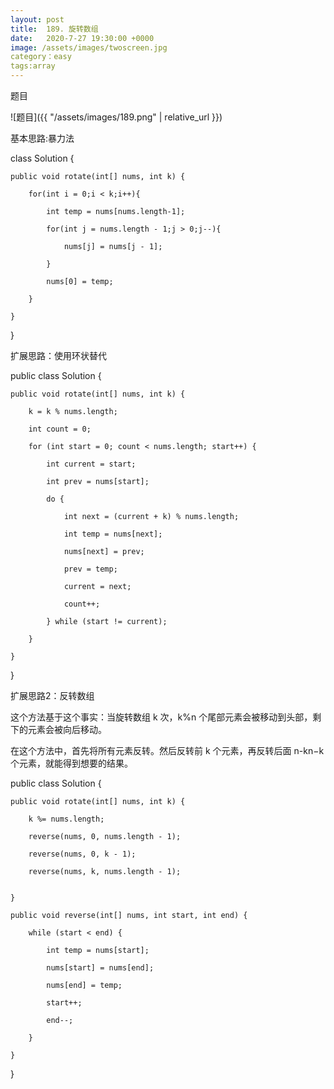 ```yaml
---
layout: post
title:  189. 旋转数组
date:   2020-7-27 19:30:00 +0000
image: /assets/images/twoscreen.jpg
category：easy
tags:array
---
```

题目

![题目]({{ "/assets/images/189.png" | relative_url }})



基本思路:暴力法

class Solution {

    public void rotate(int[] nums, int k) {
	
        for(int i = 0;i < k;i++){
		
            int temp = nums[nums.length-1];
			
            for(int j = nums.length - 1;j > 0;j--){
			
                nums[j] = nums[j - 1];
				
            } 
			
            nums[0] = temp;
			
        }
		
    }
	
}


扩展思路：使用环状替代

public class Solution {

    public void rotate(int[] nums, int k) {
	
        k = k % nums.length;
		
        int count = 0;
		
        for (int start = 0; count < nums.length; start++) {
		
            int current = start;
			
            int prev = nums[start];
			
            do {
			
                int next = (current + k) % nums.length;
				
                int temp = nums[next];
				
                nums[next] = prev;
				
                prev = temp;
				
                current = next;
				
                count++;
				
            } while (start != current);
			
        }
		
    }
	
}


扩展思路2：反转数组

这个方法基于这个事实：当旋转数组 k 次，k%n 个尾部元素会被移动到头部，剩下的元素会被向后移动。

在这个方法中，首先将所有元素反转。然后反转前 k 个元素，再反转后面 n-kn−k 个元素，就能得到想要的结果。


public class Solution {

    public void rotate(int[] nums, int k) {
	
        k %= nums.length;
		
        reverse(nums, 0, nums.length - 1);
		
        reverse(nums, 0, k - 1);
		
        reverse(nums, k, nums.length - 1);
		
		
    }
	
    public void reverse(int[] nums, int start, int end) {
	
        while (start < end) {
		
            int temp = nums[start];
			
            nums[start] = nums[end];
			
            nums[end] = temp;
			
            start++;
			
            end--;
			
        }
		
    }
	
}


